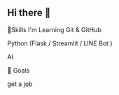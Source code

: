 ## Hi there 👋


🔧Skills I'm Learning
Git & GitHub 

Python (Flask / Streamlit / LINE Bot )

AI

🎯 Goals

get a job

